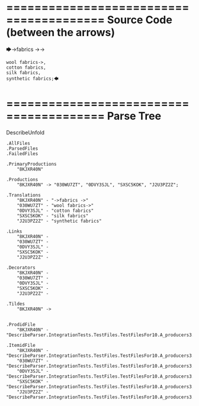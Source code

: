 ========================================
Source Code (between the arrows)
========================================

🡆->fabrics ->->

	wool fabrics->,
	cotton fabrics,
	silk fabrics,
	synthetic fabrics;🡄

========================================
Parse Tree
========================================
DescribeUnfold

    .AllFiles
    .ParsedFiles
    .FailedFiles

    .PrimaryProductions
        "8KJXR40N" 

    .Productions
        "8KJXR40N" -> "030WU7ZT", "0DVY3SJL", "SXSC5KOK", "J2U3PZ2Z";

    .Translations
        "8KJXR40N" - "->fabrics ->"
        "030WU7ZT" - "wool fabrics->"
        "0DVY3SJL" - "cotton fabrics"
        "SXSC5KOK" - "silk fabrics"
        "J2U3PZ2Z" - "synthetic fabrics"

    .Links
        "8KJXR40N" - 
        "030WU7ZT" - 
        "0DVY3SJL" - 
        "SXSC5KOK" - 
        "J2U3PZ2Z" - 

    .Decorators
        "8KJXR40N" - 
        "030WU7ZT" - 
        "0DVY3SJL" - 
        "SXSC5KOK" - 
        "J2U3PZ2Z" - 

    .Tildes
        "8KJXR40N" -> 


    .ProdidFile
        "8KJXR40N" - "DescribeParser.IntegrationTests.TestFiles.TestFilesFor10.A_producers3.ds"

    .ItemidFile
        "8KJXR40N" - "DescribeParser.IntegrationTests.TestFiles.TestFilesFor10.A_producers3.ds"
        "030WU7ZT" - "DescribeParser.IntegrationTests.TestFiles.TestFilesFor10.A_producers3.ds"
        "0DVY3SJL" - "DescribeParser.IntegrationTests.TestFiles.TestFilesFor10.A_producers3.ds"
        "SXSC5KOK" - "DescribeParser.IntegrationTests.TestFiles.TestFilesFor10.A_producers3.ds"
        "J2U3PZ2Z" - "DescribeParser.IntegrationTests.TestFiles.TestFilesFor10.A_producers3.ds"

